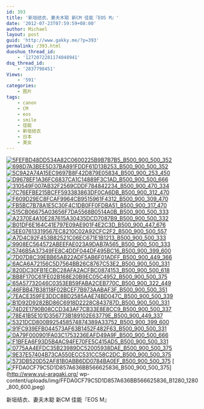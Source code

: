 ```yaml
---
id: 393
title: '新垣结衣、妻夫木聪 新CM 佳能『EOS M』'
date: '2012-07-23T07:59:59+08:00'
author: Michael
layout: post
guid: 'http://www.gakky.me/?p=393'
permalink: /393.html
duoshuo_thread_id:
    - '1272072281174048941'
dsq_thread_id:
    - '2837798451'
Views:
    - '591'
categories:
    - 图片
tags:
    - canon
    - CM
    - eos
    - smile
    - 佳能
    - 新垣结衣
    - 日本
    - 美女
---
```


[![5FEFBD48DD534A82C0600225B9B7B7B5_B500_900_500_352](http://www.yui-aragaki.org/wp-content/uploads/img/5FEFBD48DD534A82C0600225B9B7B7B5_B500_900_500_352.jpeg)](http://www.yui-aragaki.org/wp-content/uploads/img/5FEFBD48DD534A82C0600225B9B7B7B5_B1280_1280_581_410.jpeg) [![698D7A3BEE5D37BA891FDDF61D13B253_B500_900_500_352](http://www.yui-aragaki.org/wp-content/uploads/img/698D7A3BEE5D37BA891FDDF61D13B253_B500_900_500_352.jpeg)](http://www.yui-aragaki.org/wp-content/uploads/img/698D7A3BEE5D37BA891FDDF61D13B253_B1280_1280_581_410.jpeg) [![5C9A2A74A15EC9697B8F42D879E05834_B500_900_253_450](http://www.yui-aragaki.org/wp-content/uploads/img/5C9A2A74A15EC9697B8F42D879E05834_B500_900_253_450.jpeg)](http://www.yui-aragaki.org/wp-content/uploads/img/5C9A2A74A15EC9697B8F42D879E05834_B1280_1280_253_450.jpeg) [![D9678EF1A36FC6837CA1C14889F3C1AD_B500_900_500_666](http://www.yui-aragaki.org/wp-content/uploads/img/D9678EF1A36FC6837CA1C14889F3C1AD_B500_900_500_666.jpeg)](http://www.yui-aragaki.org/wp-content/uploads/img/D9678EF1A36FC6837CA1C14889F3C1AD_B1280_1280_600_800.jpeg) [![310549F007AB32F2569CDDF784842234_B500_900_470_334](http://www.yui-aragaki.org/wp-content/uploads/img/310549F007AB32F2569CDDF784842234_B500_900_470_334.jpeg)](http://www.yui-aragaki.org/wp-content/uploads/img/310549F007AB32F2569CDDF784842234_B1280_1280_470_334.jpeg) [![7C76EFBE215BCFF593383863DF0CA6DB_B500_900_312_470](http://www.yui-aragaki.org/wp-content/uploads/img/7C76EFBE215BCFF593383863DF0CA6DB_B500_900_312_470.jpeg)](http://www.yui-aragaki.org/wp-content/uploads/img/7C76EFBE215BCFF593383863DF0CA6DB_B1280_1280_312_470.jpeg) [![F609D29EC8FCAF9964CB9515961F4312_B500_900_309_470](http://www.yui-aragaki.org/wp-content/uploads/img/F609D29EC8FCAF9964CB9515961F4312_B500_900_309_470.jpeg)](http://www.yui-aragaki.org/wp-content/uploads/img/F609D29EC8FCAF9964CB9515961F4312_B1280_1280_309_470.jpeg) [![FB5BC7B78A1E5C30F4C1DB0FF0FDBA51_B500_900_317_470](http://www.yui-aragaki.org/wp-content/uploads/img/FB5BC7B78A1E5C30F4C1DB0FF0FDBA51_B500_900_317_470.jpeg)](http://www.yui-aragaki.org/wp-content/uploads/img/FB5BC7B78A1E5C30F4C1DB0FF0FDBA51_B1280_1280_317_470.jpeg) [![515CB06675A03656F7DA5568B0514A0B_B500_900_500_333](http://www.yui-aragaki.org/wp-content/uploads/img/515CB06675A03656F7DA5568B0514A0B_B500_900_500_333.jpeg)](http://www.yui-aragaki.org/wp-content/uploads/img/515CB06675A03656F7DA5568B0514A0B_B1280_1280_787_525.jpeg) [![A2370E4A10E287615A30435DCD7087B9_B500_900_500_332](http://www.yui-aragaki.org/wp-content/uploads/img/A2370E4A10E287615A30435DCD7087B9_B500_900_500_332.jpeg)](http://www.yui-aragaki.org/wp-content/uploads/img/A2370E4A10E287615A30435DCD7087B9_B1280_1280_786_523.jpeg) [![B01DF6E164C41E797E09AE901F4E2C3D_B500_900_447_676](http://www.yui-aragaki.org/wp-content/uploads/img/B01DF6E164C41E797E09AE901F4E2C3D_B500_900_447_676.jpeg)](http://www.yui-aragaki.org/wp-content/uploads/img/B01DF6E164C41E797E09AE901F4E2C3D_B1280_1280_447_676.jpeg) [![5EE07613319567EC8210C02A92CFC2F2_B500_900_500_557](http://www.yui-aragaki.org/wp-content/uploads/img/5EE07613319567EC8210C02A92CFC2F2_B500_900_500_557.jpeg)](http://www.yui-aragaki.org/wp-content/uploads/img/5EE07613319567EC8210C02A92CFC2F2_B1280_1280_574_640.jpeg) [![A7D4C92F453B82521C06EC671E1B1213_B500_900_500_333](http://www.yui-aragaki.org/wp-content/uploads/img/A7D4C92F453B82521C06EC671E1B1213_B500_900_500_333.jpeg)](http://www.yui-aragaki.org/wp-content/uploads/img/A7D4C92F453B82521C06EC671E1B1213_B1280_1280_560_373.jpeg) [![9908EC564572ABEEFAE023A9DAB7A565_B500_900_500_333](http://www.yui-aragaki.org/wp-content/uploads/img/9908EC564572ABEEFAE023A9DAB7A565_B500_900_500_333.jpeg)](http://www.yui-aragaki.org/wp-content/uploads/img/9908EC564572ABEEFAE023A9DAB7A565_B1280_1280_560_373.jpeg) [![5746B5A37349FE8C4DDF044DF495BC16_B500_900_399_600](http://www.yui-aragaki.org/wp-content/uploads/img/5746B5A37349FE8C4DDF044DF495BC16_B500_900_399_600.jpeg)](http://www.yui-aragaki.org/wp-content/uploads/img/5746B5A37349FE8C4DDF044DF495BC16_B1280_1280_399_600.jpeg) [![7D07D8C39EBB65AB22ADF5AB6F01ADFF_B500_900_449_366](http://www.yui-aragaki.org/wp-content/uploads/img/7D07D8C39EBB65AB22ADF5AB6F01ADFF_B500_900_449_366.jpeg)](http://www.yui-aragaki.org/wp-content/uploads/img/7D07D8C39EBB65AB22ADF5AB6F01ADFF_B1280_1280_449_366.jpeg) [![6ACA6A72156C5D7564BB26C8767C53E2_B500_900_500_331](http://www.yui-aragaki.org/wp-content/uploads/img/6ACA6A72156C5D7564BB26C8767C53E2_B500_900_500_331.jpeg)](http://www.yui-aragaki.org/wp-content/uploads/img/6ACA6A72156C5D7564BB26C8767C53E2_B1280_1280_500_331.jpeg) [![820DC30FB1ECBC28AFA2ACFBC0874153_B500_900_500_618](http://www.yui-aragaki.org/wp-content/uploads/img/820DC30FB1ECBC28AFA2ACFBC0874153_B500_900_500_618.jpeg)](http://www.yui-aragaki.org/wp-content/uploads/img/820DC30FB1ECBC28AFA2ACFBC0874153_B1280_1280_517_640.jpeg) [![BB8F170C61FE02B168E20B9EC05C4952_B500_900_500_375](http://www.yui-aragaki.org/wp-content/uploads/img/BB8F170C61FE02B168E20B9EC05C4952_B500_900_500_375.jpeg)](http://www.yui-aragaki.org/wp-content/uploads/img/BB8F170C61FE02B168E20B9EC05C4952_B1280_1280_800_600.jpeg) [![65A57732046C0353EB59FABA2CEB770C_B500_900_322_449](http://www.yui-aragaki.org/wp-content/uploads/img/65A57732046C0353EB59FABA2CEB770C_B500_900_322_449.jpeg)](http://www.yui-aragaki.org/wp-content/uploads/img/65A57732046C0353EB59FABA2CEB770C_B1280_1280_322_449.jpeg) [![46FBB47B38118F02BCEF7B973AABAF3F_B500_900_500_351](http://www.yui-aragaki.org/wp-content/uploads/img/46FBB47B38118F02BCEF7B973AABAF3F_B500_900_500_351.jpeg)](http://www.yui-aragaki.org/wp-content/uploads/img/46FBB47B38118F02BCEF7B973AABAF3F_B1280_1280_500_351.jpeg) [![7EACE359FE3DDC8BD2585AAE74BD047C_B500_900_500_339](http://www.yui-aragaki.org/wp-content/uploads/img/7EACE359FE3DDC8BD2585AAE74BD047C_B500_900_500_339.jpeg)](http://www.yui-aragaki.org/wp-content/uploads/img/7EACE359FE3DDC8BD2585AAE74BD047C_B1280_1280_640_434.jpeg) [![B1D92D9282BD86C6918D2228C843787D_B500_900_500_331](http://www.yui-aragaki.org/wp-content/uploads/img/B1D92D9282BD86C6918D2228C843787D_B500_900_500_331.jpeg)](http://www.yui-aragaki.org/wp-content/uploads/img/B1D92D9282BD86C6918D2228C843787D_B1280_1280_500_331.jpeg) [![74D2E1790B08CCD343AF7CB33E8E8CC9_B500_900_500_337](http://www.yui-aragaki.org/wp-content/uploads/img/74D2E1790B08CCD343AF7CB33E8E8CC9_B500_900_500_337.jpeg)](http://www.yui-aragaki.org/wp-content/uploads/img/74D2E1790B08CCD343AF7CB33E8E8CC9_B1280_1280_560_378.jpeg) [![78E41B5E101D356773B189102E63779E_B500_900_449_337](http://www.yui-aragaki.org/wp-content/uploads/img/78E41B5E101D356773B189102E63779E_B500_900_449_337.jpeg)](http://www.yui-aragaki.org/wp-content/uploads/img/78E41B5E101D356773B189102E63779E_B1280_1280_449_337.jpeg) [![5321DCD800B925458574874389A33752_B500_900_399_600](http://www.yui-aragaki.org/wp-content/uploads/img/5321DCD800B925458574874389A33752_B500_900_399_600.jpeg)](http://www.yui-aragaki.org/wp-content/uploads/img/5321DCD800B925458574874389A33752_B1280_1280_399_600.jpeg) [![91FC939EFB044573AF63B1452F482F63_B500_900_500_331](http://www.yui-aragaki.org/wp-content/uploads/img/91FC939EFB044573AF63B1452F482F63_B500_900_500_331.jpeg)](http://www.yui-aragaki.org/wp-content/uploads/img/91FC939EFB044573AF63B1452F482F63_B1280_1280_560_371.jpeg) [![0A79F000901FA03C1753236EAFD49A9F_B500_900_500_666](http://www.yui-aragaki.org/wp-content/uploads/img/0A79F000901FA03C1753236EAFD49A9F_B500_900_500_666.jpeg)](http://www.yui-aragaki.org/wp-content/uploads/img/0A79F000901FA03C1753236EAFD49A9F_B1280_1280_600_800.jpeg) [![F1BFEA6F93D5B4AC94FE70FE5C415AD5_B500_900_500_331](http://www.yui-aragaki.org/wp-content/uploads/img/F1BFEA6F93D5B4AC94FE70FE5C415AD5_B500_900_500_331.jpeg)](http://www.yui-aragaki.org/wp-content/uploads/img/F1BFEA6F93D5B4AC94FE70FE5C415AD5_B1280_1280_640_424.jpeg) [![0775AA4EFDC35B23989DC52005938DAE_B500_900_500_375](http://www.yui-aragaki.org/wp-content/uploads/img/0775AA4EFDC35B23989DC52005938DAE_B500_900_500_375.jpeg)](http://www.yui-aragaki.org/wp-content/uploads/img/0775AA4EFDC35B23989DC52005938DAE_B1280_1280_800_600.jpeg) [![9E37E57404B73CA550ECC531CC58C2DC_B500_900_500_375](http://www.yui-aragaki.org/wp-content/uploads/img/9E37E57404B73CA550ECC531CC58C2DC_B500_900_500_375.jpeg)](http://www.yui-aragaki.org/wp-content/uploads/img/9E37E57404B73CA550ECC531CC58C2DC_B1280_1280_800_600.jpeg) [![573DB520D52AF81B0ABB6DD0784BA0EF_B500_900_500_375](http://www.yui-aragaki.org/wp-content/uploads/img/573DB520D52AF81B0ABB6DD0784BA0EF_B500_900_500_375.jpeg)](http://www.yui-aragaki.org/wp-content/uploads/img/573DB520D52AF81B0ABB6DD0784BA0EF_B1280_1280_800_601.jpeg) [![FFDA0CF79C5D1D857A636BB566625836_B500_900_500_375](http://www.yui-aragaki.org/wp-content/uploads/img/FFDA0CF79C5D1D857A636BB566625836_B500_900_500_375.jpeg)](http://www.yui-aragaki.org/
wp-content/uploads/img/FFDA0CF79C5D1D857A636BB566625836_B1280_1280_800_600.jpeg)

新垣结衣、妻夫木聪 新CM 佳能『EOS M』